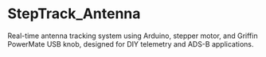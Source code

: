 # StepTrack_Antenna
Real-time antenna tracking system using Arduino, stepper motor, and Griffin PowerMate USB knob, designed for DIY telemetry and ADS-B applications.
